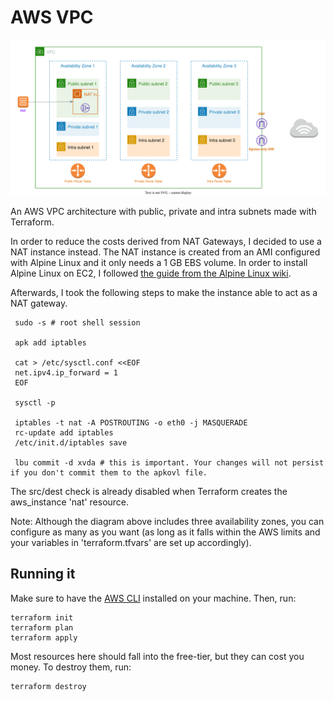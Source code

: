 # AWS VPC

![Diagram](./img/diagram.svg)

An AWS VPC architecture with public, private and intra subnets made with Terraform.

In order to reduce the costs derived from NAT Gateways, I decided to use a NAT instance instead. The NAT instance is created from an AMI configured with Alpine Linux and it only needs a 1 GB EBS volume. In order to install Alpine Linux on EC2, I followed [the guide from the Alpine Linux wiki](https://wiki.alpinelinux.org/wiki/Install_Alpine_on_Amazon_EC2).

Afterwards, I took the following steps to make the instance able to act as a NAT gateway.
```shell
 sudo -s # root shell session
 
 apk add iptables

 cat > /etc/sysctl.conf <<EOF
 net.ipv4.ip_forward = 1
 EOF

 sysctl -p

 iptables -t nat -A POSTROUTING -o eth0 -j MASQUERADE
 rc-update add iptables 
 /etc/init.d/iptables save

 lbu commit -d xvda # this is important. Your changes will not persist if you don't commit them to the apkovl file.
 ```

 The src/dest check is already disabled when Terraform creates the aws_instance 'nat' resource.

 Note: Although the diagram above includes three availability zones, you can configure as many as you want (as long as it falls within the AWS limits and your variables in 'terraform.tfvars' are set up accordingly).

 ## Running it

 Make sure to have the [AWS CLI](https://docs.aws.amazon.com/cli/latest/userguide/getting-started-install.html) installed on your machine. Then, run:

```shell
terraform init
terraform plan
terraform apply
```

Most resources here should fall into the free-tier, but they can cost you money. To destroy them, run:

```shell
terraform destroy
```
